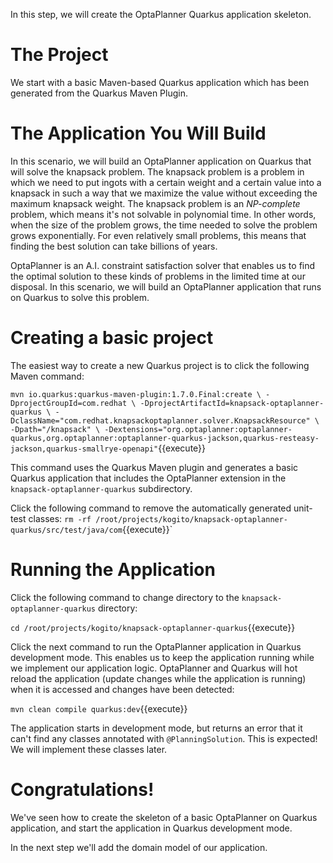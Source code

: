 In this step, we will create the OptaPlanner Quarkus application skeleton.

# The Project

We start with a basic Maven-based Quarkus application which has been generated from the Quarkus Maven Plugin.

# The Application You Will Build

In this scenario, we will build an OptaPlanner application on Quarkus that will solve the knapsack problem. The knapsack problem is a problem in which we need to put ingots with a certain weight and a certain value into a knapsack in such a way that we maximize the value without exceeding the maximum knapsack weight. The knapsack problem is an _NP-complete_ problem, which means it's not solvable in polynomial time. In other words, when the size of the problem grows, the time needed to solve the problem grows exponentially. For even relatively small problems, this means that finding the best solution can take billions of years.

OptaPlanner is an A.I. constraint satisfaction solver that enables us to find the optimal solution to these kinds of problems in the limited time at our disposal. In this scenario, we will build an OptaPlanner application that runs on Quarkus to solve this problem.


# Creating a basic project

The easiest way to create a new Quarkus project is to click the following Maven command:

`mvn io.quarkus:quarkus-maven-plugin:1.7.0.Final:create \
    -DprojectGroupId=com.redhat \
    -DprojectArtifactId=knapsack-optaplanner-quarkus \
    -DclassName="com.redhat.knapsackoptaplanner.solver.KnapsackResource" \
    -Dpath="/knapsack" \
    -Dextensions="org.optaplanner:optaplanner-quarkus,org.optaplanner:optaplanner-quarkus-jackson,quarkus-resteasy-jackson,quarkus-smallrye-openapi"`{{execute}}


This command uses the Quarkus Maven plugin and generates a basic Quarkus application that includes the OptaPlanner extension in the `knapsack-optaplanner-quarkus` subdirectory.

Click the following command to remove the automatically generated unit-test classes:
`rm -rf /root/projects/kogito/knapsack-optaplanner-quarkus/src/test/java/com`{{execute}}`

# Running the Application

Click the following command to change directory to the `knapsack-optaplanner-quarkus` directory:

`cd /root/projects/kogito/knapsack-optaplanner-quarkus`{{execute}}

Click the next command to run the OptaPlanner application in Quarkus development mode. This enables us to keep the application running while we implement our application logic. OptaPlanner and Quarkus will hot reload the application (update changes while the application is running) when it is accessed and changes have been detected:

`mvn clean compile quarkus:dev`{{execute}}

The application starts in development mode, but returns an error that it can't find any classes annotated with `@PlanningSolution`. This is expected! We will implement these classes later.

# Congratulations!

We've seen how to create the skeleton of a basic OptaPlanner on Quarkus application, and start the application in Quarkus development mode.

In the next step we'll add the domain model of our application.
